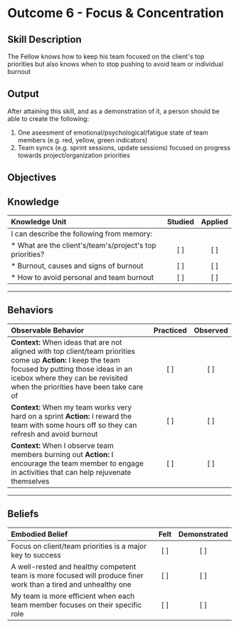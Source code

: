 # Outcome 6 - Focus & Concentration

**Skill Description**
----------
The Fellow knows how to keep his team focused on the client's top priorities but also knows when to stop pushing to avoid team or individual burnout

**Output**
----------
After attaining this skill, and as a demonstration of it, a person should be able to create the following:

1. One aseesment of emotional/psychological/fatigue state of team members (e.g. red, yellow, green indicators)
2. Team syncs (e.g. sprint sessions, update sessions) focused on progress towards project/organization priorities


**Objectives**
----------
## **Knowledge**


| Knowledge Unit   |      Studied      | Applied |
|:-------------|:------------------:|:--------:|
| I can describe the following from memory: | | |
| * What are the client's/team's/project's top priorities? | [ ] | [ ]  |
| * Burnout, causes and signs of burnout | [ ] | [ ]  |
| * How to avoid personal and team burnout       | [ ] | [ ]  |



----------


## **Behaviors**

| Observable Behavior   |      Practiced      | Observed |
|:-------------|:------------------:|:--------:|
| **Context:** When ideas that are not aligned with top client/team priorities come up **Action:** I keep the team focused by putting those ideas in an icebox where they can be revisited when the priorities have been take care of | [ ] | [ ]  |
| **Context:** When my team works very hard on a sprint **Action:** I reward the team with some hours off so they can refresh and avoid burnout |   [ ]   |   [ ]  |
| **Context:** When I observe team members burning out **Action:** I encourage the team member to engage in activities that can help rejuvenate themselves | [ ] |    [ ] |


----------


## **Beliefs**


| Embodied Belief   |      Felt      | Demonstrated |
|:-------------|:------------------:|:--------:|
| Focus on client/team priorities is a major key to success | [ ] | [ ]  |
| A well-rested and healthy competent team is more focused will produce finer work than a tired and unhealthy one | [ ] | [ ]  |
| My team is more efficient when each team member focuses on their specific role | [ ] | [ ]  |
